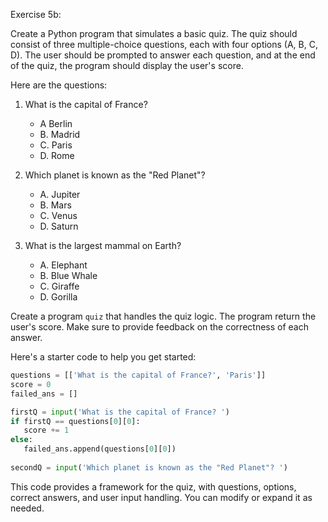 Exercise 5b:

Create a Python program that simulates a basic quiz. The quiz should consist of three multiple-choice questions, each with four options (A, B, C, D). The user should be prompted to answer each question, and at the end of the quiz, the program should display the user's score.

Here are the questions:

1. What is the capital of France? 
   - A Berlin
   - B. Madrid
   - C. Paris
   - D. Rome

2. Which planet is known as the "Red Planet"?
   - A. Jupiter
   - B. Mars
   - C. Venus
   - D. Saturn

3. What is the largest mammal on Earth?
   - A. Elephant
   - B. Blue Whale
   - C. Giraffe
   - D. Gorilla

Create a program `quiz` that handles the quiz logic. The program return the user's score. Make sure to provide feedback on the correctness of each answer.

Here's a starter code to help you get started:

```python
questions = [['What is the capital of France?', 'Paris']]
score = 0
failed_ans = []

firstQ = input('What is the capital of France? ')
if firstQ == questions[0][0]:
   score += 1
else:
   failed_ans.append(questions[0][0])
   
secondQ = input('Which planet is known as the "Red Planet"? ')

```

This code provides a framework for the quiz, with questions, options, correct answers, and user input handling. You can modify or expand it as needed.